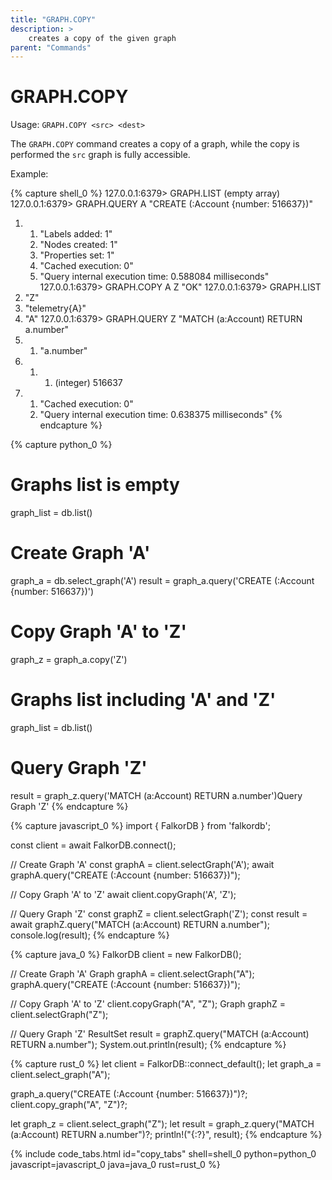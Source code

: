 ```yaml
---
title: "GRAPH.COPY"
description: >
    creates a copy of the given graph
parent: "Commands"
---
```


# GRAPH.COPY

Usage: `GRAPH.COPY <src> <dest>`

The `GRAPH.COPY` command creates a copy of a graph, while the copy is performed the `src` graph is fully accessible.

Example:

{% capture shell_0 %}
127.0.0.1:6379> GRAPH.LIST
(empty array)
127.0.0.1:6379> GRAPH.QUERY A "CREATE (:Account {number: 516637})"
1) 1) "Labels added: 1"
   2) "Nodes created: 1"
   3) "Properties set: 1"
   4) "Cached execution: 0"
   5) "Query internal execution time: 0.588084 milliseconds"
127.0.0.1:6379> GRAPH.COPY A Z
"OK"
127.0.0.1:6379> GRAPH.LIST
1) "Z"
2) "telemetry{A}"
3) "A"
127.0.0.1:6379> GRAPH.QUERY Z "MATCH (a:Account) RETURN a.number"
1) 1) "a.number"
2) 1) 1) (integer) 516637
3) 1) "Cached execution: 0"
   2) "Query internal execution time: 0.638375 milliseconds"
{% endcapture %}

{% capture python_0 %}
# Graphs list is empty
graph_list = db.list()

# Create Graph 'A'
graph_a = db.select_graph('A')
result = graph_a.query('CREATE (:Account {number: 516637})')

# Copy Graph 'A' to 'Z'
graph_z = graph_a.copy('Z')

# Graphs list including 'A' and 'Z'
graph_list = db.list()

# Query Graph 'Z'
result = graph_z.query('MATCH (a:Account) RETURN a.number')Query Graph 'Z'
{% endcapture %}

{% capture javascript_0 %}
import { FalkorDB } from 'falkordb';

const client = await FalkorDB.connect();

// Create Graph 'A'
const graphA = client.selectGraph('A');
await graphA.query("CREATE (:Account {number: 516637})");

// Copy Graph 'A' to 'Z'
await client.copyGraph('A', 'Z');

// Query Graph 'Z'
const graphZ = client.selectGraph('Z');
const result = await graphZ.query("MATCH (a:Account) RETURN a.number");
console.log(result);
{% endcapture %}

{% capture java_0 %}
FalkorDB client = new FalkorDB();

// Create Graph 'A'
Graph graphA = client.selectGraph("A");
graphA.query("CREATE (:Account {number: 516637})");

// Copy Graph 'A' to 'Z'
client.copyGraph("A", "Z");
Graph graphZ = client.selectGraph("Z");

// Query Graph 'Z'
ResultSet result = graphZ.query("MATCH (a:Account) RETURN a.number");
System.out.println(result);
{% endcapture %}

{% capture rust_0 %}
let client = FalkorDB::connect_default();
let graph_a = client.select_graph("A");

graph_a.query("CREATE (:Account {number: 516637})")?;
client.copy_graph("A", "Z")?;

let graph_z = client.select_graph("Z");
let result = graph_z.query("MATCH (a:Account) RETURN a.number")?;
println!("{:?}", result);
{% endcapture %}

{% include code_tabs.html id="copy_tabs" shell=shell_0 python=python_0 javascript=javascript_0 java=java_0 rust=rust_0 %}
